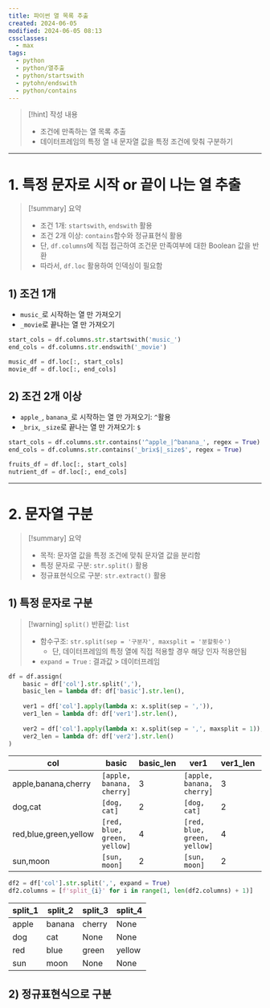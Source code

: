 ```yaml
---
title: 파이썬 열 목록 추출
created: 2024-06-05
modified: 2024-06-05 08:13
cssclasses:
  - max
tags:
  - python
  - python/열추출
  - python/startswith
  - pytohn/endswith
  - python/contains
---
```

> [!hint] 작성 내용
> - 조건에 만족하는 열 목록 추출
> - 데이터프레임의 특정 열 내 문자열 값을 특정 조건에 맞춰 구분하기

---
# 1. 특정 문자로 시작 or 끝이 나는 열 추출

> [!summary] 요약
> - 조건 1개: `startswith`, `endswith` 활용
> - 조건 2개 이상: `contains`함수와 정규표현식 활용
> - 단, `df.columns`에 직접 접근하여 조건문 만족여부에 대한 Boolean 값을 반환
> - 따라서, `df.loc` 활용하여 인덱싱이 필요함
## 1) 조건 1개
- `music_`로 시작하는 열 만 가져오기
- `_movie`로 끝나는 열 만 가져오기
```python
start_cols = df.columns.str.startswith('music_')
end_cols = df.columns.str.endswith('_movie')

music_df = df.loc[:, start_cols]
movie_df = df.loc[:, end_cols]
```
## 2) 조건 2개 이상
- `apple_`, `banana_`로 시작하는 열 만 가져오기: `^`활용
- `_brix`, `_size`로 끝나는 열 만 가져오기: `$`
```python
start_cols = df.columns.str.contains('^apple_|^banana_', regex = True)
end_cols = df.columns.str.contains('_brix$|_size$', regex = True)

fruits_df = df.loc[:, start_cols]
nutrient_df = df.loc[:, end_cols]
```
---
# 2. 문자열 구분
>[!summary] 요약
>- 목적: 문자열 값을 특정 조건에 맞춰 문자열 값을 분리함
>- 특정 문자로 구분: `str.split()` 활용
>- 정규표현식으로 구분: `str.extract()` 활용
## 1) 특정 문자로 구분
>[!warning] `split()` 반환값: `list`
>- 함수구조: `str.split(sep = '구분자', maxsplit = '분할횟수')`
>	- 단, 데이터프레임의 특정 열에 직접 적용할 경우 해당 인자 적용안됨
>- `expand = True` : 결과값 > 데이터프레임

```python
df = df.assign(  
    basic = df['col'].str.split(','),  
    basic_len = lambda df: df['basic'].str.len(),  
    
    ver1 = df['col'].apply(lambda x: x.split(sep = ',')),  
    ver1_len = lambda df: df['ver1'].str.len(),  
    
    ver2 = df['col'].apply(lambda x: x.split(sep = ',', maxsplit = 1)),  
    ver2_len = lambda df: df['ver2'].str.len()  
)
```

| col                   | basic                        | basic_len | ver1                         | ver1_len | ver2                       | ver2_len |
| --------------------- | ---------------------------- | --------- | ---------------------------- | -------- | -------------------------- | -------- |
| apple,banana,cherry   | `[apple, banana, cherry]`    | 3         | `[apple, banana, cherry]`    | 3        | `[apple, banana,cherry]`   | 2        |
| dog,cat               | `[dog, cat]`                 | 2         | `[dog, cat]`                 | 2        | `[dog, cat]`               | 2        |
| red,blue,green,yellow | `[red, blue, green, yellow]` | 4         | `[red, blue, green, yellow]` | 4        | `[red, blue,green,yellow]` | 2        |
| sun,moon              | `[sun, moon]`                | 2         | `[sun, moon]`                | 2        | `[sun, moon]`              | 2        |

```python
df2 = df['col'].str.split(',', expand = True)  
df2.columns = [f'split_{i}' for i in range(1, len(df2.columns) + 1)]
```

| split_1 | split_2 | split_3 | split_4 |
| ------- | ------- | ------- | ------- |
| apple   | banana  | cherry  | None    |
| dog     | cat     | None    | None    |
| red     | blue    | green   | yellow  |
| sun     | moon    | None    | None    |
## 2) 정규표현식으로 구분